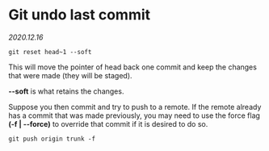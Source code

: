 # Git undo last commit

*2020.12.16*

```
git reset head~1 --soft
```

This will move the pointer of head back one commit and keep the changes that were made (they will be staged). 

**--soft** is what retains the changes.

Suppose you then commit and try to push to a remote. If the remote already has a commit that was made previously, you may need to use the force flag **(-f | --force)** to override that commit if it is desired to do so. 

```
git push origin trunk -f
```

